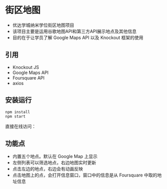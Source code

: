 # 街区地图
- 优达学城纳米学位街区地图项目
- 该项目主要是运用谷歌地图API和第三方API展示地点及其他信息
- 目的在于让学员了解 Google Maps API 以及 Knockout 框架的使用

## 引用
- Knockout JS
- Google Maps API
- Foursquare API
- axios

## 安装运行
```
npm install
npm start
```
直接在线访问： 

## 功能点
- 内置五个地点。默认在 Google Map 上显示
- 左侧列表可以筛选地点，右边地图实时更新
- 点击左边的地点，右边会有动画反映
- 点击地图上的点，会打开信息窗口，窗口中的信息是从 Foursquare 中取的地址信息